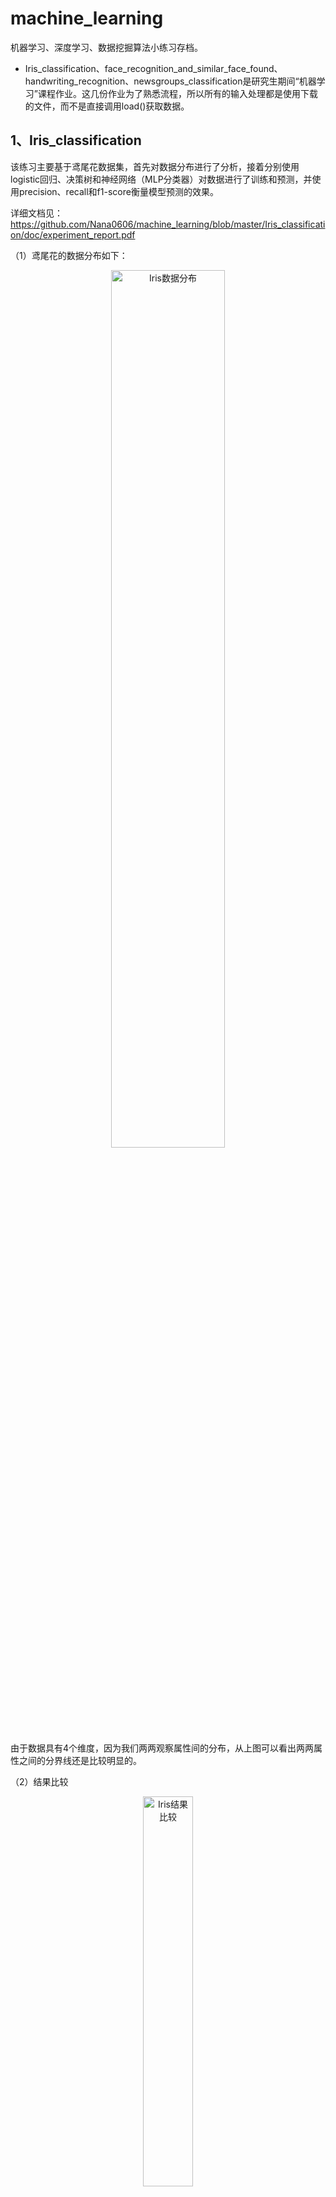 # machine_learning
机器学习、深度学习、数据挖掘算法小练习存档。

- Iris_classification、face_recognition_and_similar_face_found、handwriting_recognition、newsgroups_classification是研究生期间“机器学习”课程作业。这几份作业为了熟悉流程，所以所有的输入处理都是使用下载的文件，而不是直接调用load()获取数据。


## 1、Iris_classification
该练习主要基于鸢尾花数据集，首先对数据分布进行了分析，接着分别使用logistic回归、决策树和神经网络（MLP分类器）对数据进行了训练和预测，并使用precision、recall和f1-score衡量模型预测的效果。

详细文档见：https://github.com/Nana0606/machine_learning/blob/master/Iris_classification/doc/experiment_report.pdf

（1）鸢尾花的数据分布如下：

<div align=center><img src="https://github.com/Nana0606/machine_learning/blob/master/imgs/iris_distribution.png" width="60%" alt="Iris数据分布"/></div>

由于数据具有4个维度，因为我们两两观察属性间的分布，从上图可以看出两两属性之间的分界线还是比较明显的。

（2）结果比较

<div align=center><img src="https://github.com/Nana0606/machine_learning/blob/master/imgs/iris_result_compare.png" width="40%" alt="Iris结果比较"/></div>

观察上图可知，Logsitic回归和MLP分类器对算法的测试结果都是完全正确的，其precision、recall和f1-score都是1。因此，就此数据集而言，决策树的性能更差一些。

## 2、face_recognition_and_similar_face_found
该练习是分成两部分，第一部分是使用机器学习进行人脸分类识别，并给出识别准确率，第二个任务是使用聚类或分类算法发现表情相似的脸图。对于第一个任务，本实验使用卷积神经网络（CNN）进行分类，这个任务相对简单，准确率也比较高，在测试集上达到了100%。对于第二个任务，尝试使用了Multinomial Naive Bayes（MNB）、Random Forest（RF）和CNN进行分类，准确率都不是非常高。使用MNB并使用五折交叉验证得到的评价准确率是28.59%；使用CNN准确率基本在25%左右；使用RF得到的准确率是41%。

详细文档见：https://github.com/Nana0606/machine_learning/blob/master/face_recognition_and_similar_face_found/doc/experiment_report.pdf

（1）人脸分类识别结果

<div align=center><img src="https://github.com/Nana0606/machine_learning/blob/master/imgs/face_recognition_result.png" width="70%" alt="人脸分类识别结果"/></div>

在原始使用Adam作为优化器时，准确率为99.8%左右，而后将Adam换成了RMSprop，算法的准确率达到了100%，实验设置epoches=10，batch_size=16。当优化器为RMSprop时，训练集上每个epoches后的损失值和准确率变化如上图。

（2）相似人脸发现

<div align=center><img src="https://github.com/Nana0606/machine_learning/blob/master/imgs/similar_face_found_result.png" width="40%" alt="相似人脸发现"/></div>

实验对比结果如图，使用Multinomial Naive Bayes结果可以达到28.59%，使用Random Forest结果可以达到41.0%，使用CNN可以达到28.9%，使用CNN并使用图片增强后的准确率可以达到32%。对于表情相似度发现的任务，因为脸部表情属于面部微表情，可能只是嘴角做出上扬的动作，表情就发生了变化，因此其分类比较困难，准确率比较低。另外，训练数据也比较少。

## 3、handwriting_recognition

该练习是使用神经网络进行MNIST手写体数字的识别。在神经网络的设计过程中，使用了单隐层神经网络，并使用relu作为激活函数，这也是目前使用最广泛、普遍效果最好的激活函数。除此之外，为了提高算法的性能，本实验使用分别使用正则化、滑动平均模型和指数衰减学习率对算法进行了优化，在MNIST手写体数据集上精度取得了98.42%的效果。为了对比随机梯度下降（SGD）的效果，将其与Adam进行了对比。因MNIST数据集过于简单，所以在本文中将此网络运用到Fashion-MNIST数据集中，这个数据集的识别难度比MNIST大，已经逐渐在替代MNIST数据集，在Fashion-MNIST数据集上，算法效果比在MNIST数据集上差一些。

详细文档见：https://github.com/Nana0606/machine_learning/blob/master/handwriting_recognition/doc/experiment_report.pdf

（1）测试集精度和验证集精度变化

<div align=center><img src="https://github.com/Nana0606/machine_learning/blob/master/imgs/mnist_train_validate.png" width="50%" alt="测试集精度和验证集精度变化"/></div>

从图中可以看出，对于MNIST数据集，验证集上的精度和测试集上的精度变化趋势是基本保持一致的，说明这个神经网络可以用于手写体的识别。另外，神经网络在MNIST数据集上的收敛速度比较快，若在比较复杂的数据集上训练，收敛速度应该会慢一些。

（2）不同模型精度对比

<div align=center><img src="https://github.com/Nana0606/machine_learning/blob/master/imgs/mnist_different_models_accuracy.png" width="50%" alt="不同模型精度对比"/></div>

从图中可以看出，调整神经网络的结构对最终的正确率有非常大的影响。在没有隐藏层时的精度只能达到92.7%，不用激活函数的状态下精度只能达到92.66%。而且不用滑动平均、正则化和指数衰减学习率时的精度和使用所有优化情况下的差别不是很大。这说明神经网络的结构对最终模型的效果有着本质的影响。所以在使用深度学习解决实际任务时，要根据任务的复杂程度设计网络层数，并通过不断调参，确定最优层数。另外，使用Adam优化方法的精度达到了98.45%，比使用SGD算法的精度稍高，说明使用Adam优化算法的效果更好一些。

（3）MNIST和Fashion-MNIST上精度对比

<div align=center><img src="https://github.com/Nana0606/machine_learning/blob/master/imgs/compare_mnist_fashion.png" width="50%" alt="MNIST和Fashion-MNIST上精度对比"/></div>

最优情况下，MNIST数据集在学习率是0.8时取得最好的效果，在测试集上的精度为98.42%；Fashion-MNIST数据集在学习率是0.6时取得最好的效果，在测试机上的精度是89.22%，因此同样的网络下，算法在较复杂的数据集上的效果要差些。

## 4、newsgroups_classification
该练习是对新闻文本进行分类，并使用五折交叉验证结果。本次实验使用的是卷积神经网络（CNN），并使用了glove词向量作为预处理词向量，使用了三层CNN构建模型，最终模型的accuracy达到了96.4%。除此之外，使用了朴素贝叶斯分类器作为对比方法。实验证明，CNN的效果优于使用朴素贝叶斯分类器的方法。

详细文档见：https://github.com/Nana0606/machine_learning/blob/master/newsgroups_classification/doc/experiment_report.pdf

（1）训练集和测试集效果对比

<div align=center><img src="https://github.com/Nana0606/machine_learning/blob/master/imgs/news_group_test_train_compare.png" width="45%" alt="训练集和测试集效果对比"/></div>

从结果可知，在训练集准确率达到了96.4%，在测试集上达到了94.2%左右。

（2）CNN和NB效果对比

<div align=center><img src="https://github.com/Nana0606/machine_learning/blob/master/imgs/news_group_cnn_nb.png" width="40%" alt="CNN和NB效果对比"/></div>

使用CNN模型和使用NB模型的执行结果对比如下图，从图中可以看出，相比较于NB，CNN具有绝对的优势。但是就执行效率来说，CNN效率较低，需要消耗大量的硬件资源，NB的效率更高些。

## 5、pagerank
此文件夹下是pagerank实现代码，对应的详细博客地址为：https://blog.csdn.net/quiet_girl/article/details/81227904
- pagerank_impl.py是pagerank实现
- pagerank_nx.py是调用networkX库求解naive的pagerank和改进版的pagerank
